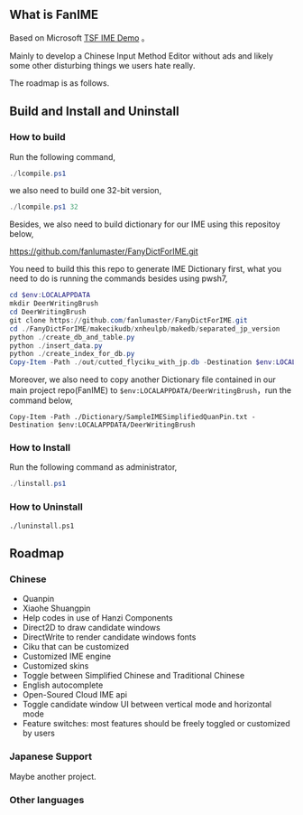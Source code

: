 ## What is FanIME

Based on Microsoft [TSF IME Demo](https://github.com/microsoft/Windows-classic-samples/tree/main/Samples/IME/cpp/SampleIME) 。

Mainly to develop a Chinese Input Method Editor without ads and likely some other disturbing things we users hate really.

The roadmap is as follows.

## Build and Install and Uninstall

### How to build

Run the following command,

```powershell
./lcompile.ps1
```

we also need to build one 32-bit version,

```powershell
./lcompile.ps1 32
```

Besides, we also need to build dictionary for our IME using this repositoy below,

<https://github.com/fanlumaster/FanyDictForIME.git>

You need to build this this repo to generate IME Dictionary first, what you need to do is running the commands besides using pwsh7,

```powershell
cd $env:LOCALAPPDATA
mkdir DeerWritingBrush
cd DeerWritingBrush
git clone https://github.com/fanlumaster/FanyDictForIME.git
cd ./FanyDictForIME/makecikudb/xnheulpb/makedb/separated_jp_version
python ./create_db_and_table.py
python ./insert_data.py
python ./create_index_for_db.py
Copy-Item -Path ./out/cutted_flyciku_with_jp.db -Destination $env:LOCALAPPDATA/DeerWritingBrush
```

Moreover, we also need to copy another Dictionary file contained in our main project repo(FanIME) to `$env:LOCALAPPDATA/DeerWritingBrush`，run the command below,

```powersehll
Copy-Item -Path ./Dictionary/SampleIMESimplifiedQuanPin.txt -Destination $env:LOCALAPPDATA/DeerWritingBrush
```

### How to Install

Run the following command as administrator,

```powershell
./linstall.ps1
```

### How to Uninstall

```shell
./luninstall.ps1
```

## Roadmap

### Chinese

- Quanpin
- Xiaohe Shuangpin
- Help codes in use of Hanzi Components
- Direct2D to draw candidate windows
- DirectWrite to render candidate windows fonts
- Ciku that can be customized
- Customized IME engine
- Customized skins
- Toggle between Simplified Chinese and Traditional Chinese
- English autocomplete
- Open-Soured Cloud IME api
- Toggle candidate window UI between vertical mode and horizontal mode
- Feature switches: most features should be freely toggled or customized by users

### Japanese Support

Maybe another project.

### Other languages
